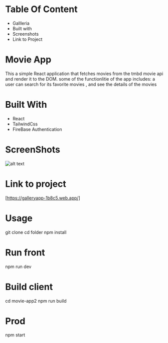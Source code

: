 # Table Of Content

- Gallleria
- Built with
- Screenshots
- Link to Project

# Movie App

This a simple React application that fetches movies from the tmbd movie api and render it to the DOM.
some of the functionlitie of the app includes: a user can search for its favorite movies , and see the details of the movies

# Built With

- React
- TailwindCss
- FireBase Authentication

# ScreenShots

![alt text](images.jpg)

# Link to project

[https://galleryapp-1b8c5.web.app/]

# Usage

git clone
cd folder
npm install

# Run front

npm run dev

# Build client

cd movie-app2
npm run build

# Prod

npm start
